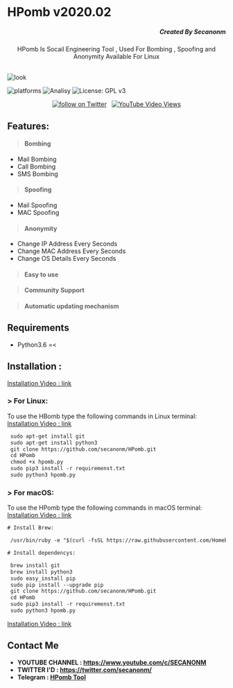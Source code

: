 # HPomb v2020.02

<H5 class="" align="right">
  Created By Secanonm
</H5>
<p align="center">HPomb Is Socail Engineering Tool , Used For Bombing , Spoofing and Anonymity Available For Linux</p><br>
<img src="https://secanonm.in/hpomb/assets/img/hpomb/hpomb.jpg" alt="look">

![platforms](https://img.shields.io/badge/Platforms-Linux%20%7C%20MacOS-orange)
![Analisy](https://img.shields.io/badge/Version-2020.02%20Upcoming%20Version-success)
![License: GPL v3](https://img.shields.io/badge/License%202.0-Apache-blue.svg)
<br>

<center>
<a href="https://twitter.com/secanonm"><img src="https://img.shields.io/twitter/follow/secanonm?style=social&logo=twitter"
            alt="follow on Twitter"></a> &nbsp
<a href="https://youtu.be/5M0Br55bcUY" target="_blank">
<img alt="YouTube Video Views" src="https://img.shields.io/youtube/views/5M0Br55bcUY?style=social">
</a>
</center>


## Features:

> #### Bombing
- Mail Bombing
- Call Bombing
- SMS Bombing
> #### Spoofing
- Mail Spoofing
- MAC Spoofing
> #### Anonymity 
- Change IP Address Every Seconds
- Change MAC Address Every Seconds
- Change OS Details Every Seconds
> #### Easy to use 

> #### Community Support 

> #### Automatic updating mechanism


## Requirements
* Python3.6 =<

## Installation :

<a href="https://youtu.be/5M0Br55bcUY" > Installation Video  : link</a>

### > For Linux:

To use the HBomb type the following commands in Linux terminal:
<a href="https://youtu.be/5M0Br55bcUY" > Installation Video  : link </a>

```diff
 sudo apt-get install git
 sudo apt-get install python3
 git clone https://github.com/secanonm/HPomb.git
 cd HPomb
 chmod +x hpomb.py
 sudo pip3 install -r requiremenst.txt 
 sudo python3 hpomb.py
```

### > For macOS:

To use the HPomb type the following commands in macOS terminal:
<a href="https://youtu.be/5M0Br55bcUY" > Installation Video  : link </a>

```diff
# Install Brew: 

 /usr/bin/ruby -e "$(curl -fsSL https://raw.githubusercontent.com/Homebrew/install/master/install)"

# Install dependencys:

 brew install git
 brew install python3
 sudo easy_install pip
 sudo pip install --upgrade pip
 git clone https://github.com/secanonm/HPomb.git
 cd HPomb
 sudo pip3 install -r requiremenst.txt 
 sudo python3 hpomb.py
```

<a href="https://youtu.be/5M0Br55bcUY" > Installation Video  : link </a>

## Contact Me
* <b>YOUTUBE CHANNEL : https://www.youtube.com/c/SECANONM</b>
* <b>TWITTER I'D : https://twitter.com/secanonm/ </b>
* <b>Telegram : <a href="https://t.me/hpombtool" >HPomb Tool</b><a/>

